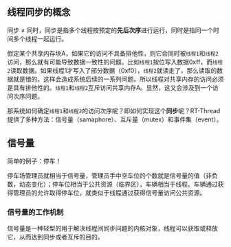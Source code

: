 ## 线程同步的概念

同步 ≠ 同时，同步是指多个线程按预定的**先后次序**进行运行，同时是指同一个时间多个线程一起运行。

假定某个共享内存块A，如果它的访问不具备排他性，则它会同时被`线程1`和`线程2`访问，那么就有可能导致数据一致性的问题。比如`线程1`按位写入数据0xff，而`线程2`读取数据。如果线程1才写入了部分数据（0xf0），`线程2`就读走了，那么读取的数据就是错的。这样会造成系统后续的一系列问题。所以线程对共享内存的访问必须是具有排他性的。`线程1`和`线程2`互斥访问共享内存A。显然，这又会涉及到一个访问次序问题。

那系统如何确定`线程1`和`线程2`的访问次序呢？即如何实现这个**同步**呢？RT-Thread 提供了多种方法：信号量（samaphore）、互斥量（mutex）和事件集（event）。

## 信号量

简单的例子：停车！

停车场管理员就相当于信号量，管理员手中空车位的个数就是信号量的值（非负数，动态变化）；停车位相当于公共资源（临界区），车辆相当于线程。车辆通过获得管理员的允许取得停车位，就类似于线程通过获得信号量访问公共资源。

### 信号量的工作机制

信号量是一种轻型的用于解决线程间同步问题的内核对象，线程可以获取或释放它，从而达到同步或者互斥的目的。

